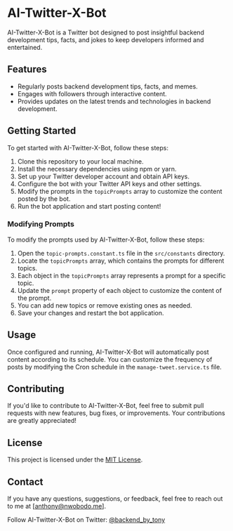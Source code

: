 # AI-Twitter-X-Bot

AI-Twitter-X-Bot is a Twitter bot designed to post insightful backend development tips, facts, and jokes to keep developers informed and entertained.

## Features

- Regularly posts backend development tips, facts, and memes.
- Engages with followers through interactive content.
- Provides updates on the latest trends and technologies in backend development.

## Getting Started

To get started with AI-Twitter-X-Bot, follow these steps:

1. Clone this repository to your local machine.
2. Install the necessary dependencies using npm or yarn.
3. Set up your Twitter developer account and obtain API keys.
4. Configure the bot with your Twitter API keys and other settings.
5. Modify the prompts in the `topicPrompts` array to customize the content posted by the bot.
6. Run the bot application and start posting content!

### Modifying Prompts

To modify the prompts used by AI-Twitter-X-Bot, follow these steps:

1. Open the `topic-prompts.constant.ts` file in the `src/constants` directory.
2. Locate the `topicPrompts` array, which contains the prompts for different topics.
3. Each object in the `topicPrompts` array represents a prompt for a specific topic.
4. Update the `prompt` property of each object to customize the content of the prompt.
5. You can add new topics or remove existing ones as needed.
6. Save your changes and restart the bot application.

## Usage

Once configured and running, AI-Twitter-X-Bot will automatically post content according to its schedule. You can customize the frequency of posts by modifying the Cron schedule in the `manage-tweet.service.ts` file.

## Contributing

If you'd like to contribute to AI-Twitter-X-Bot, feel free to submit pull requests with new features, bug fixes, or improvements. Your contributions are greatly appreciated!

## License

This project is licensed under the [MIT License](LICENSE).

## Contact

If you have any questions, suggestions, or feedback, feel free to reach out to me at [anthony@nwobodo.me].

Follow AI-Twitter-X-Bot on Twitter: [@backend_by_tony](https://twitter.com/backend_by_tony)